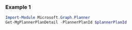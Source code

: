 ### Example 1
``` powershell
Import-Module Microsoft.Graph.Planner
Get-MgPlannerPlanDetail -PlannerPlanId $plannerPlanId
```
